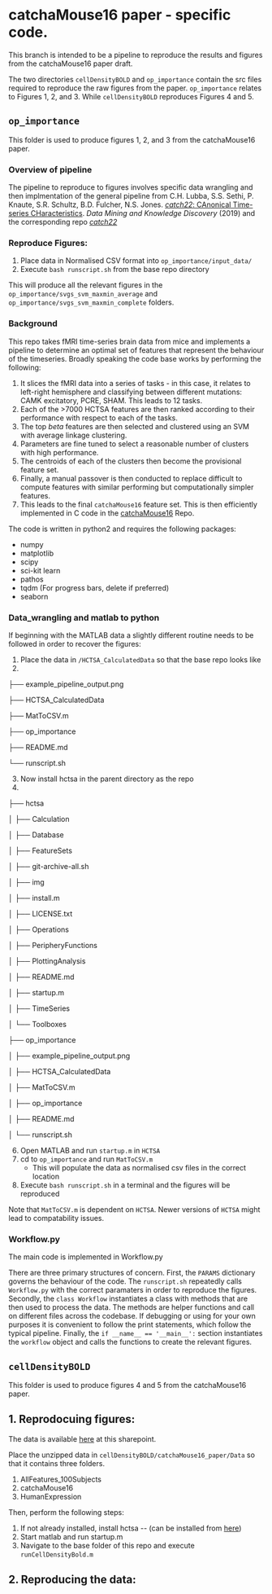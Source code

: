 # catchaMouse16 paper - specific code.
This branch is intended to be a pipeline to reproduce the results and figures from the catchaMouse16 paper draft.

The two directories `cellDensityBOLD` and `op_importance` contain the src files required to reproduce the raw figures from the paper.
`op_importance` relates to Figures 1, 2, and 3. While `cellDensityBOLD` reproduces Figures 4 and 5.

## `op_importance`
This folder is used to produce figures 1, 2, and 3 from the catchaMouse16 paper.

### Overview of pipeline
The pipeline to reproduce to figures involves specific data wrangling and then implmentation of the general pipeline from C.H. Lubba, S.S. Sethi, P. Knaute, S.R. Schultz, B.D. Fulcher, N.S. Jones. [_catch22_: CAnonical Time-series CHaracteristics](https://doi.org/10.1007/s10618-019-00647-x). *Data Mining and Knowledge Discovery* (2019) and the corresponding repo [_catch22_](https://github.com/chlubba/catch22)

### Reproduce Figures:

1. Place data in Normalised CSV format into `op_importance/input_data/`
2. Execute `bash runscript.sh` from the base repo directory

This will produce all the relevant figures in the `op_importance/svgs_svm_maxmin_average` and `op_importance/svgs_svm_maxmin_complete` folders.


### Background
This repo takes fMRI time-series brain data from mice and implements a pipeline to determine an optimal set of features that represent the behaviour of the timeseries. Broadly speaking the code base works by performing the following:
1. It slices the fMRI data into a series of tasks - in this case, it relates to left-right hemisphere and classifying between different mutations: CAMK excitatory, PCRE, SHAM. This leads to 12 tasks.
2. Each of the >7000 HCTSA features are then ranked according to their performance with respect to each of the tasks.
3. The top $beta$ features are then selected and clustered using an SVM with average linkage clustering.
4. Parameters are fine tuned to select a reasonable number of clusters with high performance.
5. The centroids of each of the clusters then become the provisional feature set.
6. Finally, a manual passover is then conducted to replace difficult to compute features with similar performing but computationally simpler features.
7. This leads to the final `catchaMouse16` feature set. This is then efficiently implemented in C code in the [catchaMouse16](https://github.com/DynamicsAndNeuralSystems/catchaMouse16) Repo.

The code is written in python2 and requires the following packages:
- numpy
- matplotlib
- scipy
- sci-kit learn
- pathos
- tqdm (For progress bars, delete if preferred)
- seaborn

### Data_wrangling and matlab to python

If beginning with the MATLAB data a slightly different routine needs to be followed in order to recover the figures:
1. Place the data in `/HCTSA_CalculatedData` so that the base repo looks like
2. 
├── example_pipeline_output.png

├── HCTSA_CalculatedData

├── MatToCSV.m

├── op_importance

├── README.md

└── runscript.sh

3. Now install hctsa in the parent directory as the repo
4. 
├── hctsa

│   ├── Calculation

│   ├── Database

│   ├── FeatureSets

│   ├── git-archive-all.sh

│   ├── img

│   ├── install.m

│   ├── LICENSE.txt

│   ├── Operations

│   ├── PeripheryFunctions

│   ├── PlottingAnalysis

│   ├── README.md

│   ├── startup.m

│   ├── TimeSeries

│   └── Toolboxes

├── op_importance

│   ├── example_pipeline_output.png

│   ├── HCTSA_CalculatedData

│   ├── MatToCSV.m

│   ├── op_importance

│   ├── README.md

│   └── runscript.sh

6. Open MATLAB and run `startup.m` in `HCTSA`
7. cd to `op_importance` and run `MatToCSV.m`
    - This will populate the data as normalised csv files in the correct location
8. Execute `bash runscript.sh` in a terminal and the figures will be reproduced

Note that `MatToCSV.m` is dependent on `HCTSA`. Newer versions of `HCTSA` might lead to compatability issues.
### Workflow.py
The main code is implemented in Workflow.py

There are three primary structures of concern. 
First, the `PARAMS` dictionary governs the behaviour of the code. The `runscript.sh` repeatedly calls `Workflow.py` with the correct paramaters in order to reproduce the figures.
Secondly, the `class Workflow` instantiates a class with methods that are then used to process the data. The methods are helper functions and call on different files across the codebase. If debugging or using for your own purposes it is convenient to follow the print statements, which follow the typical pipeline.
Finally, the `if __name__ == '__main__':` section instantiates the `workflow` object and calls the functions to create the relevant figures.
## `cellDensityBOLD`
This folder is used to produce figures 4 and 5 from the catchaMouse16 paper.

## 1. Reprodocuing figures:
The data is available [here](https://unisydneyedu-my.sharepoint.com/:f:/g/personal/bhar9988_uni_sydney_edu_au/Enzv6xw2fTVAh9IXNr-sokMBhnchPITdaMwRBO-fvmGdIQ?e=xtjH1U) at this sharepoint.

Place the unzipped data in `cellDensityBOLD/catchaMouse16_paper/Data` so that it contains three folders.
1. AllFeatures_100Subjects
2. catchaMouse16
3. HumanExpression

Then, perform the following steps:
1. If not already installed, install hctsa -- (can be installed from [here](https://github.com/benfulcher/hctsa))
2. Start matlab and run startup.m
3. Navigate to the base folder of this repo and execute `runCellDensityBold.m`

## 2. Reproducing the data:
